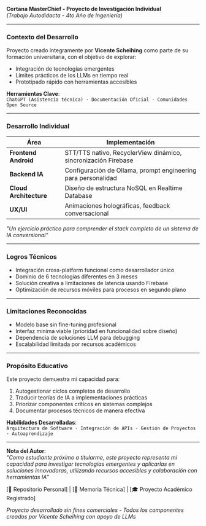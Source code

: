 **Cortana MasterChief - Proyecto de Investigación Individual**  
*(Trabajo Autodidacta - 4to Año de Ingeniería)*  

---

### **Contexto del Desarrollo**  
Proyecto creado íntegramente por **Vicente Scheihing** como parte de su formación universitaria, con el objetivo de explorar:  
- Integración de tecnologías emergentes  
- Límites prácticos de los LLMs en tiempo real  
- Prototipado rápido con herramientas accesibles  

**Herramientas Clave**:  
`ChatGPT (Asistencia técnica) · Documentación Oficial · Comunidades Open Source`

---

### **Desarrollo Individual**  
| Área | Implementación |  
|------|----------------|  
| **Frontend Android** | STT/TTS nativo, RecyclerView dinámico, sincronización Firebase |  
| **Backend IA** | Configuración de Ollama, prompt engineering para personalidad |  
| **Cloud Architecture** | Diseño de estructura NoSQL en Realtime Database |  
| **UX/UI** | Animaciones holográficas, feedback conversacional |  

*"Un ejercicio práctico para comprender el stack completo de un sistema de IA conversional"*  

---

### **Logros Técnicos**  
- Integración cross-platform funcional como desarrollador único  
- Dominio de 6 tecnologías diferentes en 3 meses  
- Solución creativa a limitaciones de latencia usando Firebase  
- Optimización de recursos móviles para procesos en segundo plano  

---

### **Limitaciones Reconocidas**  
- Modelo base sin fine-tuning profesional  
- Interfaz mínima viable (prioridad en funcionalidad sobre diseño)  
- Dependencia de soluciones LLM para debugging  
- Escalabilidad limitada por recursos académicos  

---

### **Propósito Educativo**  
Este proyecto demuestra mi capacidad para:  
1. Autogestionar ciclos completos de desarrollo  
2. Traducir teorías de IA a implementaciones prácticas  
3. Priorizar componentes críticos en sistemas complejos  
4. Documentar procesos técnicos de manera efectiva  

**Habilidades Desarrolladas**:  
`Arquitectura de Software · Integración de APIs · Gestión de Proyectos · Autoaprendizaje`

---

**Nota del Autor**:  
*"Como estudiante próximo a titularme, este proyecto representa mi capacidad para investigar tecnologías emergentes y aplicarlas en soluciones innovadoras, utilizando recursos accesibles y colaboración con herramientas IA"*  

[🔗 Repositorio Personal] | [📄 Memoria Técnica] | [🎓 Proyecto Académico Registrado]  

*Proyecto desarrollado sin fines comerciales - Todos los componentes creados por Vicente Scheihing con apoyo de LLMs*
